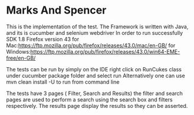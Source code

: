 # Marks And Spencer
This is the implementation of the test.
The Framework is written with Java, and its is cucumber and selenium webdriver
In order to run successfully 
SDK 1.8
Firefox version 43 
for Mac:https://ftp.mozilla.org/pub/firefox/releases/43.0/mac/en-GB/
for Windows:https://ftp.mozilla.org/pub/firefox/releases/43.0/win64-EME-free/en-GB/

The tests can be run by simply on the IDE right click on RunCukes class under cucumber package folder and select run
Alternatively one can use mvn clean install -U to run from command line

The tests have 3 pages ( Filter, Search and Results) the filter and search pages are used to perform a search using the search box and filters respectively. The results page display the results so they can be asserted.
